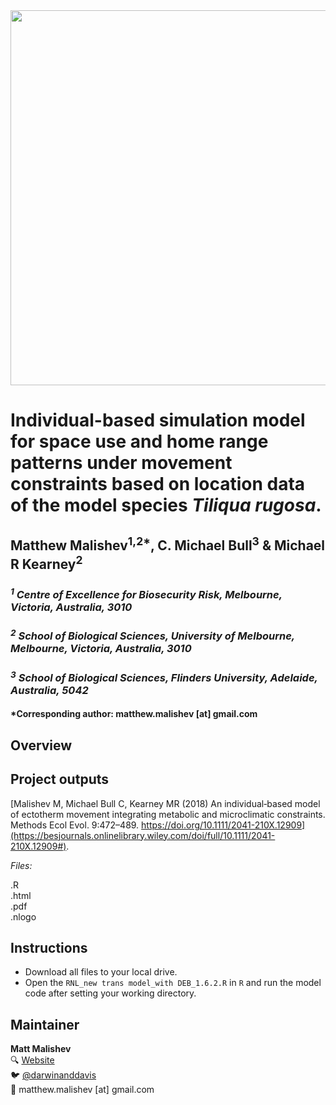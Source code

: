 <img src="https://raw.githubusercontent.com/darwinanddavis/Sleepy_IBM/img/master/sleepyibm_header.png" alt=" " width=1000 height=600>  

# Individual-based simulation model for space use and home range patterns under movement constraints based on location data of the model species *Tiliqua rugosa*.       

## Matthew Malishev<sup>1,2*</sup>, C. Michael Bull<sup>3</sup> & Michael R Kearney<sup>2</sup>   

### _<sup>1</sup> Centre of Excellence for Biosecurity Risk, Melbourne, Victoria, Australia, 3010_      

### _<sup>2</sup> School of Biological Sciences, University of Melbourne, Melbourne, Victoria, Australia, 3010_      

### _<sup>3</sup> School of Biological Sciences, Flinders University, Adelaide, Australia, 5042_      

#### *Corresponding author: matthew.malishev [at] gmail.com     

## Overview  


## Project outputs      

[Malishev M, Michael Bull C, Kearney MR (2018) An individual‐based model of ectotherm movement integrating metabolic and microclimatic constraints. Methods Ecol Evol. 9:472–489. https://doi.org/10.1111/2041-210X.12909](https://besjournals.onlinelibrary.wiley.com/doi/full/10.1111/2041-210X.12909#).     
  
*Files:*        

.R    
.html    
.pdf  
.nlogo      

## Instructions  

* Download all files to your local drive.   
* Open the `RNL_new trans model_with DEB_1.6.2.R` in `R` and run the model code after setting your working directory.  

## Maintainer  
**Matt Malishev**   
:mag: [Website](https://www.researchgate.net/profile/Matt_Malishev)    
:bird: [@darwinanddavis](https://twitter.com/darwinanddavis)  
:email: matthew.malishev [at] gmail.com    
